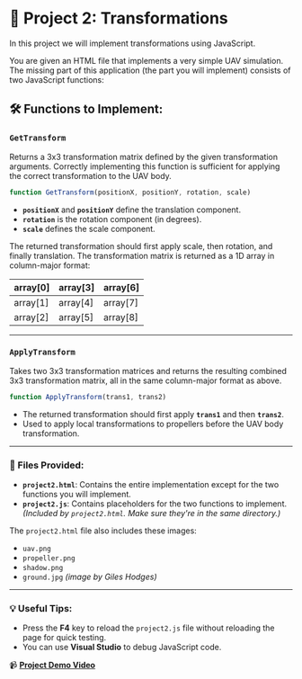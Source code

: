 # 🚁 Project 2: Transformations

In this project we will implement transformations using JavaScript.

You are given an HTML file that implements a very simple UAV simulation. The missing part of this application (the part you will implement) consists of two JavaScript functions:

## 🛠️ Functions to Implement:

### `GetTransform`

Returns a 3x3 transformation matrix defined by the given transformation arguments. Correctly implementing this function is sufficient for applying the correct transformation to the UAV body.

```javascript
function GetTransform(positionX, positionY, rotation, scale)
```

- **`positionX`** and **`positionY`** define the translation component.
- **`rotation`** is the rotation component (in degrees).
- **`scale`** defines the scale component.

The returned transformation should first apply scale, then rotation, and finally translation. The transformation matrix is returned as a 1D array in column-major format:

| array[0] | array[3] | array[6] |
|----------|----------|----------|
| array[1] | array[4] | array[7] |
| array[2] | array[5] | array[8] |

---

### `ApplyTransform`

Takes two 3x3 transformation matrices and returns the resulting combined 3x3 transformation matrix, all in the same column-major format as above.

```javascript
function ApplyTransform(trans1, trans2)
```

- The returned transformation should first apply **`trans1`** and then **`trans2`**.
- Used to apply local transformations to propellers before the UAV body transformation.

---

### 📂 Files Provided:

- **`project2.html`**: Contains the entire implementation except for the two functions you will implement.
- **`project2.js`**: Contains placeholders for the two functions to implement. *(Included by `project2.html`. Make sure they're in the same directory.)*

The `project2.html` file also includes these images:
- `uav.png`
- `propeller.png`
- `shadow.png`
- `ground.jpg` *(image by Giles Hodges)*

---

### 💡 Useful Tips:
- Press the **F4** key to reload the `project2.js` file without reloading the page for quick testing.
- You can use **Visual Studio** to debug JavaScript code.

📹 **[Project Demo Video](https://graphics.cs.utah.edu/courses/cs4600/fall2023/?prj=2)**
